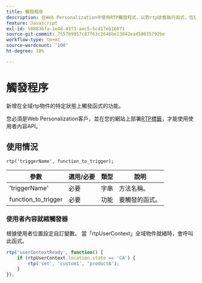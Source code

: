 ```yaml
---
title: 觸發程序
description: 在Web Personalization中使用RTP觸發程式，以對rtp狀態執行函式，包括userContextReady，以及語法、引數和位置範例。
feature: Javascript
exl-id: 588836fa-1e4d-41f3-aec5-5cd17eb16071
source-git-commit: 7557b9957c87f63c2646be13842ea450035792be
workflow-type: tm+mt
source-wordcount: '100'
ht-degree: 10%

---
```


# 觸發程序

新增在全域rtp物件的特定狀態上觸發函式的功能。

您必須是Web Personalization客戶，並在您的網站上部署[RTP標籤](https://experienceleague.adobe.com/en/docs/marketo/using/product-docs/web-personalization/rtp-tag-implementation/deploy-the-rtp-javascript)，才能使用使用者內容API。

## 使用情況

`rtp('triggerName', function_to_trigger);`

| 參數 | 選用/必要 | 類型 | 說明 |
|---------------------|-------------------|----------|----------------------|
| &#39;triggerName&#39; | 必要 | 字串 | 方法名稱。 |
| function_to_trigger | 必要 | 功能 | 要觸發的函式。 |

### 使用者內容就緒觸發器

根據使用者位置設定自訂變數。 當「rtpUserContext」全域物件就緒時，會呼叫此函式。

```javascript
rtp('userContextReady', function() {
    if (rtpUserContext.location.state == 'CA') {
        rtp('set', 'custom1', 'productA');
    }
});
```
